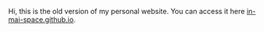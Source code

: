 Hi, this is the old version of my personal website. You can access it here [in-mai-space.github.io](https://in-mai-space.github.io/).
